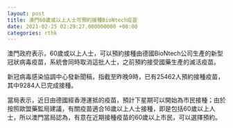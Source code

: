 ```yaml
---
layout: post
title: 澳門60歲或以上人士可預約接種BioNtech疫苗
date: 2021-02-25 02:29:27.000000000 +08:00
categories: rthk
---
```


澳門政府表示，60歲或以上人士，可以預約接種由德國BioNtech公司生產的新型冠狀病毒疫苗，系統會同時取消這批人士，之前預約接受國藥生產的滅活疫苗。

新冠病毒感染協調中心發新聞稿，指截至昨晚9時，已有25462人預約接種疫苗，其中9284人已完成接種。

當局表示，近日由德國經香港運抵的疫苗，預計下星期可以開始為市民接種；由於按照歐盟藥監局建議，有關疫苗適合16歲以上人士接種，即是包括60歲以上人士，所以澳門當局認為，有意在近期接種疫苗的60歲以上市民，可以選擇預約。

